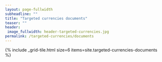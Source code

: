 ```yaml
---
layout: page-fullwidth
subheadline: ""
title: "Targeted currencies documents"
teaser: ""
header:
 image_fullwidth: header-targeted-currencies.jpg
permalink: /targeted-currencies/documents
---
```


{% include _grid-tile.html size=6 items=site.targeted-currencies-documents %}
